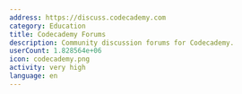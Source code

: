 ```yaml
---
address: https://discuss.codecademy.com
category: Education
title: Codecademy Forums
description: Community discussion forums for Codecademy.
userCount: 1.828564e+06
icon: codecademy.png
activity: very high
language: en
---
```

